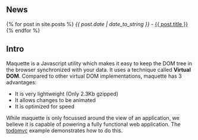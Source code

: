  
## News

{% for post in site.posts %}
*{{ post.date | date_to_string }}* - 
<a href="{{ site.baseurl }}{{ post.url }}">{{ post.title }}</a>
{% endfor %}

## Intro

Maquette is a Javascript utility which makes it easy to keep the DOM tree in the browser synchronized with your data.
It uses a technique called **Virtual DOM**.
Compared to other virtual DOM implementations, maquette has 3 advantages:

- It is very lightweight (Only 2.3Kb gzipped)
- It allows changes to be animated
- It is optimized for speed

While maquette is only focussed around the view of an application, we believe it is capable of powering a fully functional web application. The [todomvc](https://github.com/johan-gorter/maquette/blob/master/examples/todomvc) example demonstrates how to do this.
